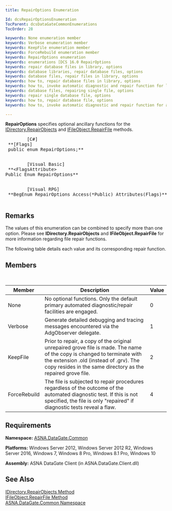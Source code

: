 ```yaml
---
title: RepairOptions Enumeration

Id: dcsRepairOptionsEnumeration
TocParent: dcsDataGateCommonEnumerations
TocOrder: 28

keywords: None enumeration member
keywords: Verbose enumeration member
keywords: KeepFile enumeration member
keywords: ForceRebuild enumeration member
keywords: RepairOptions enumeration
keywords: enumerations [DCS 16.0 RepairOptions
keywords: repair database files in library, options
keywords: database libraries, repair database files, options
keywords: database files, repair files in library, options
keywords: how to, repair database files in library, options
keywords: how to, invoke automatic diagnostic and repair function for library files, options
keywords: database files, repairing single file, options
keywords: repair single database file, options
keywords: how to, repair database file, options
keywords: how to, invoke automatic diagnostic and repair function for a file, options

---
```


<span> **RepairOptions** </span> specifies optional ancillary functions for the [ IDirectory.RepairObjects](idirectory-class-repair-objects-method.html) and [ IFileObject.RepairFile](ifile-object-class-repair-file-method.html) methods. 
<pre class="prettyprint">
        <span class="lang">[C#]</span>
 **[Flags]<br /> public enum RepairOptions;** 
      </pre>
<pre class="prettyprint">
        <span class="lang">[Visual Basic] </span>
 **&lt;FlagsAttribute&gt;<br />Public Enum RepairOptions** 
      </pre>
<pre class="prettyprint">
        <span class="lang">[Visual RPG]</span>
 **BegEnum RepairOptions Access(*Public) Attributes(Flags)** 
      </pre>

## Remarks

The values of this enumeration can be combined to specify more than one option. Please see **IDirectory.RepairObjects** and **IFileObject.RepairFile** for more information regarding file repair functions. 

The following table details each value and its corresponding repair function. 
## Members

<br />



| Member | Description | Value |
| ---- | ---- | ---- |
| None | No optional functions.  Only the default primary automated  											diagnostic/repair facilities are engaged. | 0 |
| Verbose | Generate detailed debugging and tracing messages encountered via the AdgObserver delegate. | 1 |
| KeepFile | Prior to repair, a copy of the original unrepaired grove file is made. The name of the copy is changed to terminate with the extension .old (instead of .grv). The copy resides in the same directory as the repaired grove file. | 2 |
| ForceRebuild | The file is subjected to repair procedures regardless of the outcome of the automated diagnostic test. If this is not specified, the file is only "repaired" if diagnostic tests reveal a flaw. | 4 |



## Requirements

**Namespace:** [ASNA.DataGate.Common](datagate-common-namespace.html) 

**Platforms:** Windows Server 2012, Windows Server 2012 R2, Windows Server 2016, Windows 7, Windows 8 Pro, Windows 8.1 Pro, Windows 10

**Assembly:** ASNA DataGate Client (in ASNA.DataGate.Client.dll)
## See Also


[IDirectory.RepairObjects Method](idirectory-class-repair-objects-method.html)
        <br />
[IFileObject.RepairFile Method](ifile-object-class-repair-file-method.html)
        <br />
[ASNA.DataGate.Common Namespace](datagate-common-namespace.html)


